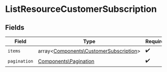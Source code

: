 # ListResourceCustomerSubscription


## Fields

| Field                                                                                     | Type                                                                                      | Required                                                                                  | Description                                                                               |
| ----------------------------------------------------------------------------------------- | ----------------------------------------------------------------------------------------- | ----------------------------------------------------------------------------------------- | ----------------------------------------------------------------------------------------- |
| `items`                                                                                   | array<[Components\CustomerSubscription](../../Models/Components/CustomerSubscription.md)> | :heavy_check_mark:                                                                        | N/A                                                                                       |
| `pagination`                                                                              | [Components\Pagination](../../Models/Components/Pagination.md)                            | :heavy_check_mark:                                                                        | N/A                                                                                       |